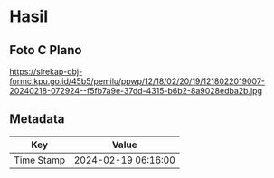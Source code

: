 # Hasil

## Foto C Plano

https://sirekap-obj-formc.kpu.go.id/45b5/pemilu/ppwp/12/18/02/20/19/1218022019007-20240218-072924--f5fb7a9e-37dd-4315-b6b2-8a9028edba2b.jpg


## Metadata

| Key        | Value               |
| ---------- | ------------------- |
| Time Stamp | 2024-02-19 06:16:00 |



